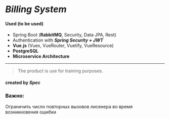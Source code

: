 # ***Billing System***

#### Used (to be used)
+ Spring Boot (**RabbitMQ**, Security, Data JPA, Rest)
+ Authentication with ***Spring Security + JWT***
+ **Vue.js** (Vuex, VueRouter, Vuetify, VueResource)
+ **PostgreSQL**
+ **Microservice Architecture**

---
> The product is use for training purposes.

#### created by ***Spec***

### Важно:
Ограничить число повторных вызовов лисенера во время возникновения ошибки

